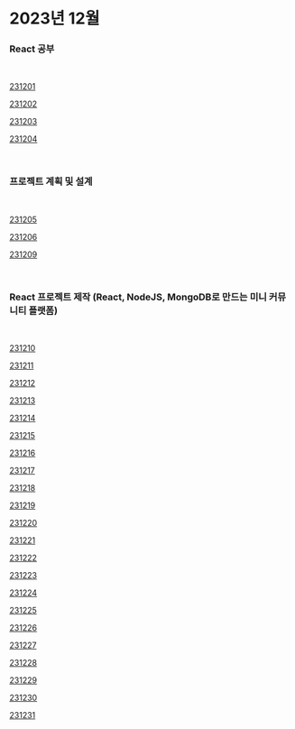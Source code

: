 # 2023년 12월

### React 공부

<br />

[231201](/DateLink/2023-12/231201.md)

[231202](/DateLink/2023-12/231202.md)

[231203](/DateLink/2023-12/231203.md)

[231204](/DateLink/2023-12/231204.md)

<br />

### 프로젝트 계획 및 설계

<br />

[231205](/DateLink/2023-12/231205.md)

[231206](/DateLink/2023-12/231206.md)

[231209](/DateLink/2023-12/231209.md)

<br />

### React 프로젝트 제작 (React, NodeJS, MongoDB로 만드는 미니 커뮤니티 플랫폼)

<br />

[231210](/DateLink/2023-12/231210.md)

[231211](/DateLink/2023-12/231211.md)

[231212](/DateLink/2023-12/231212.md)

[231213](/DateLink/2023-12/231213.md)

[231214](/DateLink/2023-12/231214.md)

[231215](/DateLink/2023-12/231215.md)

[231216](/DateLink/2023-12/231216.md)

[231217](/DateLink/2023-12/231217.md)

[231218](/DateLink/2023-12/231218.md)

[231219](/DateLink/2023-12/231219.md)

[231220](/DateLink/2023-12/231220.md)

[231221](/DateLink/2023-12/231221.md)

[231222](/DateLink/2023-12/231222.md)

[231223](/DateLink/2023-12/231223.md)

[231224](/DateLink/2023-12/231224.md)

[231225](/DateLink/2023-12/231225.md)

[231226](/DateLink/2023-12/231226.md)

[231227](/DateLink/2023-12/231227.md)

[231228](/DateLink/2023-12/231228.md)

[231229](/DateLink/2023-12/231229.md)

[231230](/DateLink/2023-12/231230.md)

[231231](/DateLink/2023-12/231231.md)
